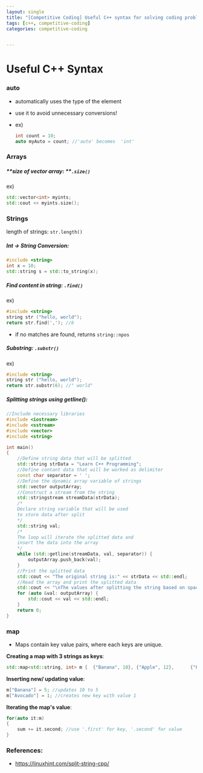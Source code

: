 ```yaml
---
layout: single
title: "[Competitive Coding] Useful C++ syntax for solving coding problems"
tags: [c++, competitive-coding]
categories: competitive-coding


---
```


# Useful C++ Syntax

### auto

- automatically uses the type of the element

- use it to avoid unnecessary conversions!

- ex) 

  ```c++
  int count = 10;
  auto myAuto = count; //'auto' becomes  'int'
  ```

  

### Arrays

##### **size of vector array: **`.size()`

ex)

```c++
std::vector<int> myints;
std::cout << myints.size(); 
```

### 

### Strings

length of strings: `str.length()`

##### Int -> String Conversion:

```c++
#include <string> 
int x = 10;
std::string s = std::to_string(x); 
```

##### Find content in string: `.find()`

ex)

```c++
#include <string> 
string str ("hello, world");
return str.find(','); //6
```

- if no matches are found, returns `string::npos`

##### Substring: `.substr()`

ex)

```c++
#include <string> 
string str ("hello, world");
return str.substr(6); //" world"
```

##### Splitting strings using getline():

```c++
//Include necessary libraries
#include <iostream>
#include <sstream>
#include <vector>
#include <string>

int main()
{
    //Define string data that will be splitted
    std::string strData = "Learn C++ Programming";
    //Define contant data that will be worked as delimiter
    const char separator = ' ';
    //Define the dynamic array variable of strings
    std::vector outputArray;
    //Construct a stream from the string
    std::stringstream streamData(strData);
    /*
    Declare string variable that will be used
    to store data after split
    */
    std::string val;
    /*
    The loop will iterate the splitted data and
    insert the data into the array
    */
    while (std::getline(streamData, val, separator)) {
        outputArray.push_back(val);
    }
    //Print the splitted data
    std::cout << "The original string is:" << strData << std::endl;
    //Read the array and print the splitted data
    std::cout << "\nThe values after splitting the string based on space:" << std::endl;
    for (auto &val: outputArray) {
        std::cout << val << std::endl;
    }
    return 0;
}
```



### map

- Maps contain key value pairs, where each keys are unique.

**Creating a map with 3 strings as keys**:

```c++
std::map<std::string, int> m { 	{"Banana", 10}, {"Apple", 12},     	{"Pear", 20}, };
```

**Inserting new/ updating value**:

```c++
m["Banana"] = 5; //updates 10 to 5
m["Avocado"] = 1; //creates new key with value 1
```

**Iterating the map's value**:

```c++
for(auto it:m) 
{
	sum += it.second; //use '.first' for key, '.second' for value
}
```



### References:

- https://linuxhint.com/split-string-cpp/
